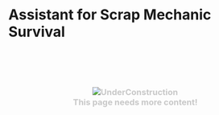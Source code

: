 # Assistant for Scrap Mechanic Survival

<br />
<br />
<br />


<h3 style="color: #c8c8c8; text-align: center">
    <img src="../../assets/img/underConstruction.svg" alt="UnderConstruction" class="max-h-350" />
    <br />
    This page needs more content!
</h3>